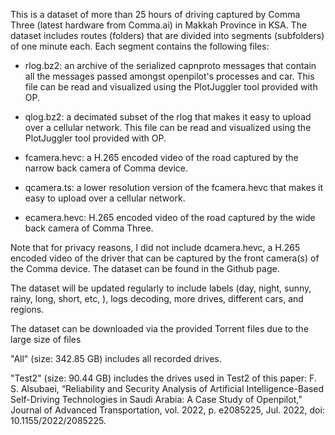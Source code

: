 This is a dataset of more than 25 hours of driving captured by Comma Three (latest hardware from Comma.ai) in Makkah Province in KSA. The dataset includes routes (folders) that are divided into segments (subfolders) of one minute each. Each segment contains the following files:

- rlog.bz2: an archive of the serialized capnproto messages that contain all the messages passed amongst openpilot's processes and car. This file can be read and visualized using the PlotJuggler tool provided with OP.

- qlog.bz2: a decimated subset of the rlog that makes it easy to upload over a cellular network. This file can be read and visualized using the PlotJuggler tool provided with OP.

- fcamera.hevc: a H.265 encoded video of the road captured by the narrow back camera of Comma device.

- qcamera.ts: a lower resolution version of the fcamera.hevc that makes it easy to upload over a cellular network.

- ecamera.hevc: H.265 encoded video of the road captured by the wide back camera of Comma Three. 
 
Note that for privacy reasons, I did not include dcamera.hevc, a H.265 encoded video of the driver that can be captured by the front camera(s) of the Comma device. The dataset can be found in the Github page. 

The dataset will be updated regularly to include labels (day, night, sunny, rainy, long, short, etc, ), logs decoding, more drives, different cars, and regions.

The dataset can be downloaded via the provided Torrent files due to the large size of files

"All" (size: 342.85 GB) includes all recorded drives.

"Test2" (size: 90.44 GB) includes the drives used in Test2 of this paper:
F. S. Alsubaei, “Reliability and Security Analysis of Artificial Intelligence-Based Self-Driving Technologies in Saudi Arabia: A Case Study of Openpilot,” Journal of Advanced Transportation, vol. 2022, p. e2085225, Jul. 2022, doi: 10.1155/2022/2085225.
